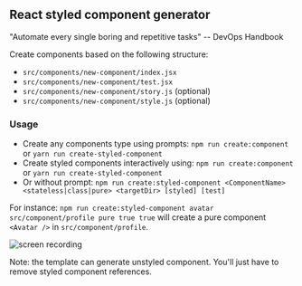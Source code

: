 ## React styled component generator

"Automate every single boring and repetitive tasks" -- DevOps Handbook

Create components based on the following structure:
- `src/components/new-component/index.jsx`
- `src/components/new-component/test.jsx`
- `src/components/new-component/story.js` (optional)
- `src/components/new-component/style.js` (optional)

### Usage
- Create any components type using prompts: `npm run create:component` or `yarn run create-styled-component`
- Create styled components interactively using: `npm run create:component` or `yarn run create-styled-component`
- Or without prompt: `npm run create:styled-component <ComponentName> <stateless|class|pure> <targetDir> [styled] [test]`

For instance: `npm run create:styled-component avatar src/component/profile pure true true`
will create a pure component `<Avatar />` in `src/component/profile`. 

![screen recording](https://www.dropbox.com/s/y0hnt2jq6nee3y2/react-styled-component-screen-recording.gif)

Note: the template can generate unstyled component. You'll just have to remove styled component references.
